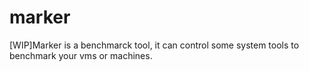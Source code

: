 # marker
[WIP]Marker is a benchmarck tool, it can control some system tools to benchmark your vms or machines.
